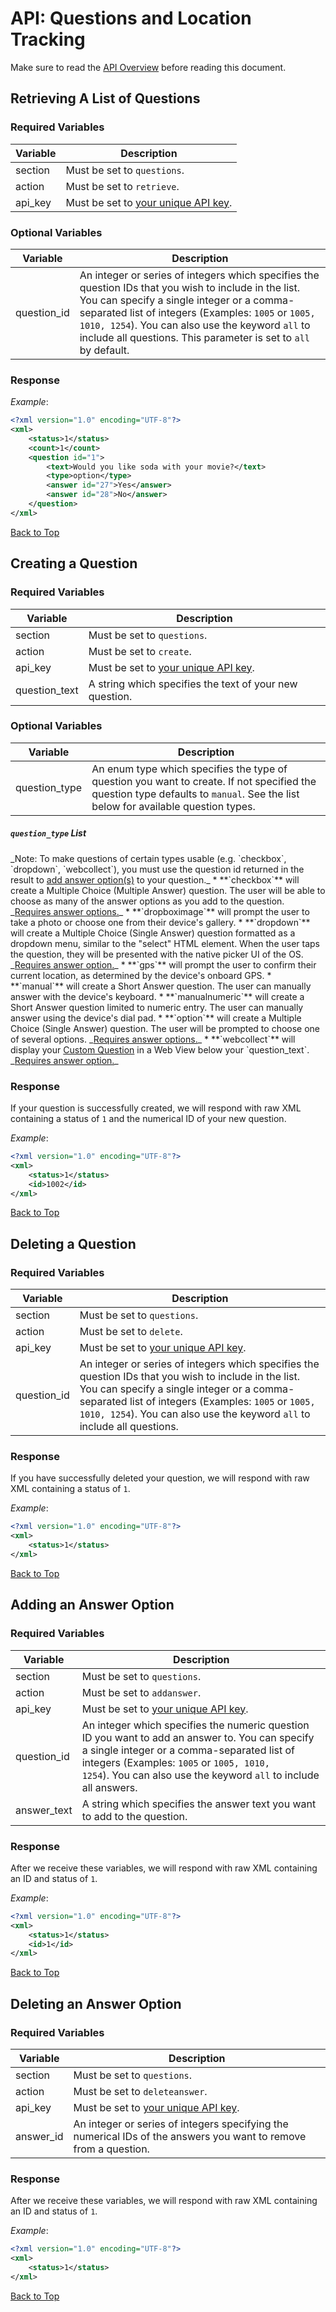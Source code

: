 <a name="head"></a><h1>API: Questions and Location Tracking</h1>

Make sure to read the [API Overview](../README.md) before reading this document.

<a name="retrieve"></a><h2>Retrieving A List of Questions</h2>

<h3>Required Variables</h3>

| Variable | Description |
| -------- | ----------- |
| section | Must be set to <code>questions</code>. |
| action | Must be set to <code>retrieve</code>. |
| api_key | Must be set to [your unique API key][1]. |

<h3>Optional Variables</h3>

| Variable | Description |
| -------- | ----------- |
| question_id | An integer or series of integers which specifies the question IDs that you wish to include in the list. You can specify a single integer or a comma-separated list of integers (Examples: <code>1005</code> or <code>1005, 1010, 1254</code>). You can also use the keyword <code>all</code> to include all questions. This parameter is set to <code>all</code> by default. |

<h3>Response</h3>

*Example*:

~~~ .xml
<?xml version="1.0" encoding="UTF-8"?>
<xml>
    <status>1</status>
    <count>1</count>
    <question id="1">
        <text>Would you like soda with your movie?</text>
        <type>option</type>
        <answer id="27">Yes</answer>
        <answer id="28">No</answer>
    </question>
</xml>
~~~

[Back to Top](#head)

<a name="create"></a><h2>Creating a Question</h2>

<h3>Required Variables</h3>

| Variable | Description |
| -------- | ----------- |
| section | Must be set to <code>questions</code>. |
| action | Must be set to <code>create</code>. |
| api_key | Must be set to [your unique API key][1]. |
| question_text | A string which specifies the text of your new question. |

<h3>Optional Variables</h3>

| Variable | Description |
| -------- | ----------- |
| question_type | An enum type which specifies the type of question you want to create. If not specified the question type defaults to <code>manual</code>. See the list below for available question types.|

<h5><code>question_type</code> List</h5>
_Note: To make questions of certain types usable (e.g. `checkbox`, `dropdown`, `webcollect`), you must use the question id returned in the result to <a href="#add">add answer option(s)</a> to your question._
* **`checkbox`** will create a Multiple Choice (Multiple Answer) question. The user will be able to choose as many of the answer options as you add to the question. _<a href="#add">Requires answer options.</a>_
* **`dropboximage`** will prompt the user to take a photo or choose one from their device's gallery. 
* **`dropdown`** will create a Multiple Choice (Single Answer) question formatted as a dropdown menu, similar to the "select" HTML element. When the user taps the question, they will be presented with the native picker UI of the OS. _<a href="#add">Requires answer option.</a>_
* **`gps`** will prompt the user to confirm their current location, as determined by the device's onboard GPS.
* **`manual`** will create a Short Answer question. The user can manually answer with the device's keyboard.
* **`manualnumeric`** will create a Short Answer question limited to numeric entry. The user can manually answer using the device's dial pad.
* **`option`** will create a Multiple Choice (Single Answer) question. The user will be prompted to choose one of several options. _<a href="#add">Requires answer options.</a>_
* **`webcollect`** will display your <a href="CustomQuestions.md">Custom Question</a> in a Web View below your `question_text`. _<a href="#add">Requires answer option.</a>_

<h3>Response</h3>

If your question is successfully created, we will respond with raw XML containing a status of <code>1</code> and the numerical ID of your new question.

*Example*:

~~~ .xml
<?xml version="1.0" encoding="UTF-8"?>
<xml>
    <status>1</status>
    <id>1002</id>
</xml>
~~~

[Back to Top](#head)

<a name="delete"></a><h2>Deleting a Question</h2>

<h3>Required Variables</h3>

| Variable | Description |
| -------- | ----------- |
| section | Must be set to <code>questions</code>. |
| action | Must be set to <code>delete</code>. |
| api_key | Must be set to [your unique API key][1]. |
| question_id | An integer or series of integers which specifies the question IDs that you wish to include in the list. You can specify a single integer or a comma-separated list of integers (Examples: <code>1005</code> or <code>1005, 1010, 1254</code>). You can also use the keyword <code>all</code> to include all questions. |

<h3>Response</h3>

If you have successfully deleted your question, we will respond with raw XML containing a status of <code>1</code>.

*Example*:

~~~ .xml
<?xml version="1.0" encoding="UTF-8"?>
<xml>
    <status>1</status>
</xml>
~~~

[Back to Top](#head)

<a name="add"></a><h2>Adding an Answer Option</h2>

<h3>Required Variables</h3>

| Variable | Description |
| -------- | ----------- |
| section | Must be set to <code>questions</code>. |
| action | Must be set to <code>addanswer</code>. |
| api_key | Must be set to [your unique API key][1]. |
| question_id | An integer which specifies the numeric question ID you want to add an answer to. You can specify a single integer or a comma-separated list of integers (Examples: <code>1005</code> or <code>1005, 1010, 1254</code>). You can also use the keyword <code>all</code> to include all answers. |
| answer_text | A string which specifies the answer text you want to add to the question. |

<h3>Response</h3>

After we receive these variables, we will respond with raw XML containing an ID and status of <code>1</code>.

*Example*:

~~~ .xml
<?xml version="1.0" encoding="UTF-8"?>
<xml>
    <status>1</status>
    <id>1</id>
</xml>
~~~

[Back to Top](#head)

<a name="deleteanswer"></a><h2>Deleting an Answer Option</h2>

<h3>Required Variables</h3>

| Variable | Description |
| -------- | ----------- |
| section | Must be set to <code>questions</code>. |
| action | Must be set to <code>deleteanswer</code>. |
| api_key | Must be set to [your unique API key][1]. |
| answer_id | An integer or series of integers specifying the numerical IDs of the answers you want to remove from a question. |

<h3>Response</h3>

After we receive these variables, we will respond with raw XML containing an ID and status of <code>1</code>.

*Example*:

~~~ .xml
<?xml version="1.0" encoding="UTF-8"?>
<xml>
    <status>1</status>
</xml>
~~~

[Back to Top](#head)

[1]:../README.md#finding
